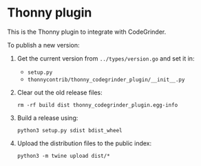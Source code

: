 Thonny plugin
=============

This is the Thonny plugin to integrate with CodeGrinder.

To publish a new version:

1.  Get the current version from `../types/version.go` and set it in:
    * `setup.py`
    * `thonnycontrib/thonny_codegrinder_plugin/__init__.py`

2.  Clear out the old release files:

        rm -rf build dist thonny_codegrinder_plugin.egg-info 

2.  Build a release using:

        python3 setup.py sdist bdist_wheel

3.  Upload the distribution files to the public index:

        python3 -m twine upload dist/*
